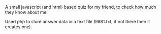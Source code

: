 A small javascript (and html) based quiz for my friend, to check how much they know about me.

Used php to store answer data in a text file (9981.txt, if not there then it creates one).

